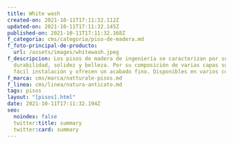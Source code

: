 ```yaml
---
title: White wash
created-on: 2021-10-11T17:11:32.112Z
updated-on: 2021-10-11T17:11:32.145Z
published-on: 2021-10-11T17:11:32.168Z
f_categoria: cms/categoria/piso-de-madera.md
f_foto-principal-de-producto:
  url: /assets/images/whitewash.jpeg
f_descripcion: Los pisos de madera de ingeniería se caracterizan por su
  durabilidad, solidez y belleza. Por su composición de varias capas son de
  fácil instalación y ofrecen un acabado fino. Disponibles en varios colores.
f_marca: cms/marca/natturale-pisos.md
f_linea: cms/linea/natura-anticato.md
tags: pisos
layout: "[pisos].html"
date: 2021-10-11T17:11:32.194Z
seo:
  noindex: false
  twitter:title: summary
  twitter:card: summary
---
```

